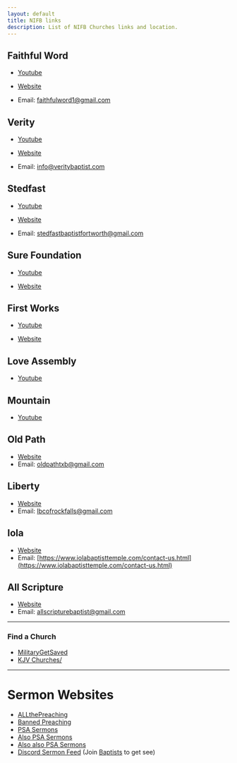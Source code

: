 ```yaml
---
layout: default
title: NIFB links
description: List of NIFB Churches links and location.
---
```


## Faithful Word 

* [Youtube](https://www.youtube.com/channel/UCTHjnBAQbLX8r1QRsgPOBDQ)

* [Website](http://www.faithfulwordbaptist.org/)

* Email: faithfulword1@gmail.com

## Verity
* [Youtube](https://www.youtube.com/c/VerityBaptistChurch)

* [Website](https://veritybaptist.com/)

* Email: info@veritybaptist.com

## Stedfast 
* [Youtube](https://www.youtube.com/channel/UCXNJ6pOt6KFMnovAvGTzA1Q)
 
* [Website](http://www.stedfastbaptistkjv.org/)

* Email: stedfastbaptistfortworth@gmail.com

## Sure Foundation
* [Youtube](https://www.youtube.com/c/SureFoundationBaptistChurchVancouver)

* [Website](https://www.surefoundationbaptist.com/)

## First Works
* [Youtube](https://youtube.com/c/FIRSTWORKSBC)

* [Website](https://www.fwbcla.org/)

## Love Assembly
* [Youtube](https://youtube.com/channel/UC_LHCeR_aFqi3fDNTKV3fpA)

## Mountain
* [Youtube](https://m.youtube.com/c/MountainBaptist)

## Old Path
* [Website](http://www.oldpathtxb.church/)
* Email: oldpathtxb@gmail.com

## Liberty
* [Website](http://www.libertybaptistrockfalls.com/)
* Email: lbcofrockfalls@gmail.com

## Iola
* [Website](https://www.iolabaptisttemple.com/)
* Email: [https://www.iolabaptisttemple.com/contact-us.html](https://www.iolabaptisttemple.com/contact-us.html)

## All Scripture
* [Website](http://www.allscripturebaptist.com/)
* Email: allscripturebaptist@gmail.com

---

### Find a Church
* [MilitaryGetSaved](https://militarygetsaved.tripod.com/findchurch.html)
* [KJV Churches/](https://www.kjvchurches.com/)

---

# Sermon Websites

* [ALLthePreaching](https://allthepreaching.com/)
* [Banned Preaching](https://bannedpreaching.com/)
* [PSA Sermons](https://pastorandersonsermons.allthepreaching.com/dev/index.php)
* [Also PSA Sermons](https://www.bitchute.com/channel/bIHcBCs5xEOp/)
* [Also also PSA Sermons](https://altcensored.com/channel/UCajk8FPnoiAGD9A50vP2kGA)
* [Discord Sermon Feed](https://discord.com/channels/973431654968336395/974482630487707658) (Join [Baptists](https://discord.gg/j6eGVADb3H) to get see)

